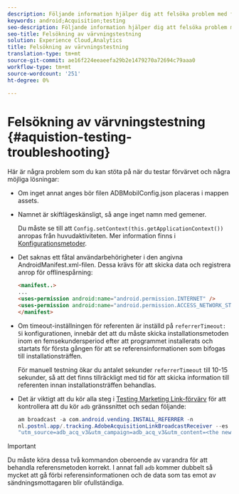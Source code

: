 ```yaml
---
description: Följande information hjälper dig att felsöka problem med förvärvstestning.
keywords: android;Acquisition;testing
seo-description: Följande information hjälper dig att felsöka problem med förvärvstestning.
seo-title: Felsökning av värvningstestning
solution: Experience Cloud,Analytics
title: Felsökning av värvningstestning
translation-type: tm+mt
source-git-commit: ae16f224eeaeefa29b2e1479270a72694c79aaa0
workflow-type: tm+mt
source-wordcount: '251'
ht-degree: 0%

---
```



# Felsökning av värvningstestning {#aquistion-testing-troubleshooting}

Här är några problem som du kan stöta på när du testar förvärvet och några möjliga lösningar:

* Om inget annat anges bör filen ADBMobilConfig.json placeras i mappen assets.

* Namnet är skiftlägeskänsligt, så ange inget namn med gemener.

   Du måste se till att `Config.setContext(this.getApplicationContext())` anropas från huvudaktiviteten. Mer information finns i [Konfigurationsmetoder](https://docs.adobe.com/content/help/en/mobile-services/android/configuration-android/methods.html).

* Det saknas ett fåtal användarbehörigheter i den angivna AndroidManifest.xml-filen. Dessa krävs för att skicka data och registrera anrop för offlinespårning:

   ```html
   <manifest..>
   ... 
   <uses-permission android:name="android.permission.INTERNET" />
   <uses-permission android:name="android.permission.ACCESS_NETWORK_STATE" />
   </manifest>
   ```

* Om timeout-inställningen för referenten är inställd på `referrerTimeout: 5`i konfigurationen, innebär det att du måste skicka installationsmetoden inom en femsekundersperiod efter att programmet installerats och startats för första gången för att se referensinformationen som bifogas till installationsträffen.

   För manuell testning ökar du antalet sekunder `referrerTimeout` till 10-15 sekunder, så att det finns tillräckligt med tid för att skicka information till referenten innan installationsträffen behandlas.

* Det är viktigt att du kör alla steg i [Testing Marketing Link-förvärv](https://docs.adobe.com/content/help/en/mobile-services/android/acquisition-android/t-testing-marketing-link-acquisition.html) för att kontrollera att du kör `adb` gränssnittet och sedan följande:

   ```java
   am broadcast -a com.android.vending.INSTALL_REFERRER -n 
   nl.postnl.app/.tracking.AdobeAcquisitionLinkBroadcastReceiver --es "referrer"
   "utm_source=adb_acq_v3&utm_campaign=adb_acq_v3&utm_content=<the newly generated id at step #7>"
   ```

>[!IMPORTANT]
>
>Du måste köra dessa två kommandon oberoende av varandra för att behandla referensmetoden korrekt.  I annat fall `adb` kommer dubbelt så mycket att gå förbi referensinformationen och de data som tas emot av sändningsmottagaren blir ofullständiga.
